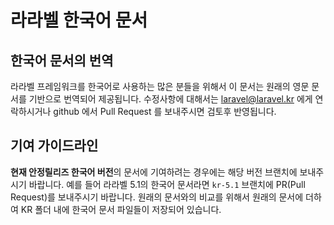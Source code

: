 # 라라벨 한국어 문서

## 한국어 문서의 번역

라라벨 프레임워크를 한국어로 사용하는 많은 분들을 위해서 이 문서는 원래의 영문 문서를 기반으로 번역되어 제공됩니다. 수정사항에 대해서는 laravel@laravel.kr 에게 연락하시거나 github 에서 Pull Request 를 보내주시면 검토후 반영됩니다. 

## 기여 가이드라인

**현재 안정릴리즈 한국어 버전**의 문서에 기여하려는 경우에는 해당 버전 브랜치에 보내주시기 바랍니다. 예를 들어 라라벨 5.1의 한국어 문서라면 `kr-5.1` 브랜치에 PR(Pull Request)를 보내주시기 바랍니다. 원래의 문서와의 비교를 위해서 원래의 문서에 더하여 KR 폴더 내에 한국어 문서 파일들이 저장되어 있습니다. 